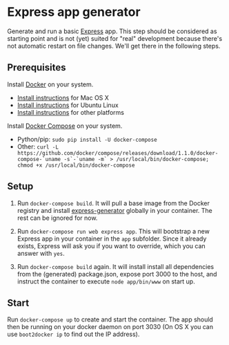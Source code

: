 # Express app generator

Generate and run a basic [Express](http://expressjs.com/) app. This step should be considered as starting point and is not (yet) suited for "real" development because there's not automatic restart on file changes. We'll get there in the following steps.

## Prerequisites

Install [Docker](https://www.docker.com/) on your system.

* [Install instructions](https://docs.docker.com/installation/mac/) for Mac OS X
* [Install instructions](https://docs.docker.com/installation/ubuntulinux/) for Ubuntu Linux
* [Install instructions](https://docs.docker.com/installation/) for other platforms

Install [Docker Compose](http://docs.docker.com/compose/) on your system.

* Python/pip: `sudo pip install -U docker-compose`
* Other: ``curl -L https://github.com/docker/compose/releases/download/1.1.0/docker-compose-`uname -s`-`uname -m` > /usr/local/bin/docker-compose; chmod +x /usr/local/bin/docker-compose``

## Setup

1. Run `docker-compose build`. It will pull a base image from the Docker registry and install [express-generator](https://github.com/expressjs/generator) globally in your container. The rest can be ignored for now.

2. Run `docker-compose run web express app`. This will bootstrap a new Express app in your container in the `app` subfolder. Since it already exists, Express will ask you if you want to override, which you can answer with `yes`.

3. Run `docker-compose build` again. It will install install all dependencies from the (generated) package.json, expose port 3000 to the host, and instruct the container to execute `node app/bin/www` on start up.

## Start

Run `docker-compose up` to create and start the container. The app should then be running on your docker daemon on port 3030 (On OS X you can use `boot2docker ip` to find out the IP address).
